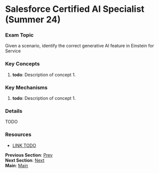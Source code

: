 # Salesforce Certified AI Specialist (Summer 24)

### Exam Topic
Given a scenario, identify the correct generative AI feature in Einstein for Service

### Key Concepts
1. **todo**: Description of concept 1.

### Key Mechanisms
1. **todo**: Description of concept 1.

### Details

TODO



### Resources
- [LINK TODO](URL)

**Previous Section**: [Prev](./2.1.md)<br />
**Next Section**: [Next](./3.1.md)<br />
**Main**: [Main](../README.md)